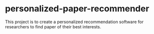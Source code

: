# personalized-paper-recommender
This project is to create a personalized recommendation software for researchers to find paper of their best interests.
